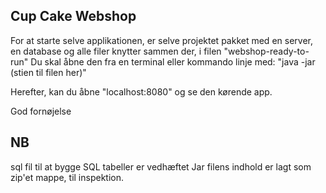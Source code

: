 ## Cup Cake Webshop
For at starte selve applikationen, er selve projektet pakket med en server, en database og alle filer knytter sammen der, i filen "webshop-ready-to-run"
Du skal åbne den fra en terminal eller kommando linje med: "java -jar (stien til filen her)"

Herefter, kan du åbne "localhost:8080" og se den kørende app.

God fornøjelse

## NB
sql fil til at bygge SQL tabeller er vedhæftet
Jar filens indhold er lagt som zip'et mappe, til inspektion.
